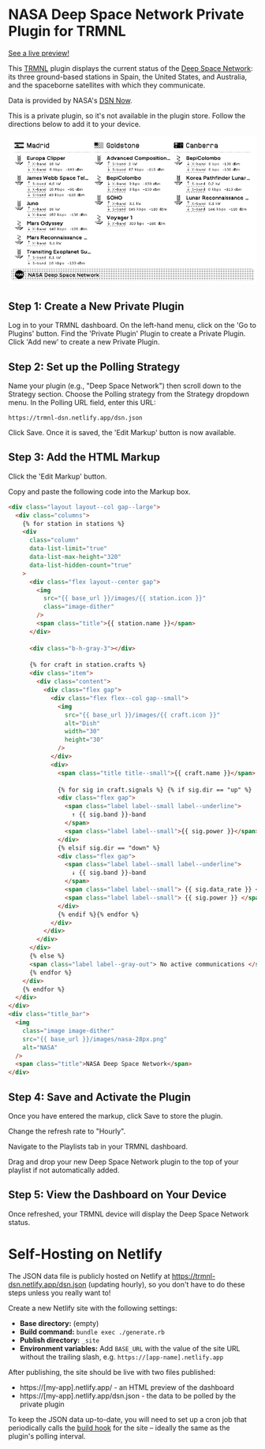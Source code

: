 # NASA Deep Space Network Private Plugin for TRMNL

[See a live preview!](https://trmnl-dsn.netlify.app/)

This [TRMNL](https://usetrmnl.com/) plugin displays the current status of the [Deep Space Network](https://www.nasa.gov/directorates/somd/space-communications-navigation-program/what-is-the-deep-space-network/): its three ground-based stations in Spain, the United States, and Australia, and the spaceborne satellites with which they communicate.

Data is provided by NASA's [DSN Now](https://eyes.nasa.gov/apps/dsn-now/dsn.html).

This is a private plugin, so it's not available in the plugin store. Follow the directions below to add it to your device.

![Preview of TRMNL dashboard](preview.png)

## Step 1: Create a New Private Plugin

Log in to your TRMNL dashboard.
On the left-hand menu, click on the 'Go to Plugins' button.
Find the 'Private Plugin' Plugin to create a Private Plugin.
Click 'Add new' to create a new Private Plugin.

## Step 2: Set up the Polling Strategy

Name your plugin (e.g., "Deep Space Network") then scroll down to the Strategy section.
Choose the Polling strategy from the Strategy dropdown menu.
In the Polling URL field, enter this URL:

```
https://trmnl-dsn.netlify.app/dsn.json
```

Click Save. Once it is saved, the 'Edit Markup' button is now available.

## Step 3: Add the HTML Markup

Click the 'Edit Markup' button.

Copy and paste the following code into the Markup box.

```html
<div class="layout layout--col gap--large">
  <div class="columns">
    {% for station in stations %}
    <div
      class="column"
      data-list-limit="true"
      data-list-max-height="320"
      data-list-hidden-count="true"
    >
      <div class="flex layout--center gap">
        <img
          src="{{ base_url }}/images/{{ station.icon }}"
          class="image-dither"
        />
        <span class="title">{{ station.name }}</span>
      </div>

      <div class="b-h-gray-3"></div>

      {% for craft in station.crafts %}
      <div class="item">
        <div class="content">
          <div class="flex gap">
            <div class="flex flex--col gap--small">
              <img
                src="{{ base_url }}/images/{{ craft.icon }}"
                alt="Dish"
                width="30"
                height="30"
              />
            </div>
            <div>
              <span class="title title--small">{{ craft.name }}</span>

              {% for sig in craft.signals %} {% if sig.dir == "up" %}
              <div class="flex gap">
                <span class="label label--small label--underline">
                  ↑ {{ sig.band }}-band
                </span>
                <span class="label label--small">{{ sig.power }}</span>
              </div>
              {% elsif sig.dir == "down" %}
              <div class="flex gap">
                <span class="label label--small label--underline">
                  ↓ {{ sig.band }}-band
                </span>
                <span class="label label--small"> {{ sig.data_rate }} </span>
                <span class="label label--small"> {{ sig.power }} </span>
              </div>
              {% endif %}{% endfor %}
            </div>
          </div>
        </div>
      </div>
      {% else %}
      <span class="label label--gray-out"> No active communications </span>
      {% endfor %}
    </div>
    {% endfor %}
  </div>
</div>
<div class="title_bar">
  <img
    class="image image-dither"
    src="{{ base_url }}/images/nasa-28px.png"
    alt="NASA"
  />
  <span class="title">NASA Deep Space Network</span>
</div>
```

## Step 4: Save and Activate the Plugin

Once you have entered the markup, click Save to store the plugin.

Change the refresh rate to "Hourly".

Navigate to the Playlists tab in your TRMNL dashboard.

Drag and drop your new Deep Space Network plugin to the top of your playlist if not automatically added.

## Step 5: View the Dashboard on Your Device

Once refreshed, your TRMNL device will display the Deep Space Network status.

# Self-Hosting on Netlify

The JSON data file is publicly hosted on Netlify at https://trmnl-dsn.netlify.app/dsn.json (updating hourly), so you don't have to do these steps unless you really want to!

Create a new Netlify site with the following settings:

- **Base directory:** (empty)
- **Build command:** `bundle exec ./generate.rb`
- **Publish directory:** `_site`
- **Environment variables:** Add `BASE_URL` with the value of the site URL without the trailing slash, e.g. `https://[app-name].netlify.app`

After publishing, the site should be live with two files published:

- https://[my-app].netlify.app/ - an HTML preview of the dashboard
- https://[my-app].netlify.app/dsn.json - the data to be polled by the private plugin

To keep the JSON data up-to-date, you will need to set up a cron job that periodically calls the [build hook](https://docs.netlify.com/configure-builds/build-hooks/) for the site – ideally the same as the plugin's polling interval.
